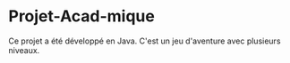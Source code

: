 # Projet-Acad-mique
Ce projet a été développé en Java. C'est un jeu d'aventure avec plusieurs niveaux.
